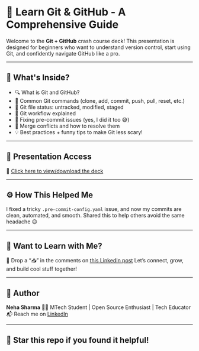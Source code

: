 # 🚀 Learn Git & GitHub - A Comprehensive Guide

Welcome to the **Git + GitHub** crash course deck!
This presentation is designed for beginners who want to understand version control, start using Git, and confidently navigate GitHub like a pro.

---

## 📌 What's Inside?

- 🔍 What is Git and GitHub?
- 🧠 Common Git commands (clone, add, commit, push, pull, reset, etc.)
- 📁 Git file status: untracked, modified, staged
- 🔄 Git workflow explained
- 🧪 Fixing pre-commit issues (yes, I did it too 😅)
- 🧩 Merge conflicts and how to resolve them
- 💡 Best practices + funny tips to make Git less scary!

---

## 📂 Presentation Access

🎯 [Click here to view/download the deck](https://github.com/ErNehaSharma/git-github-ppt/blob/main/learn%20github.pptx)

---

## ⚙️ How This Helped Me

I fixed a tricky `.pre-commit-config.yaml` issue, and now my commits are clean, automated, and smooth.
Shared this to help others avoid the same headache 😉

---

## 💬 Want to Learn with Me?

📩 Drop a “📥” in the comments on [this LinkedIn post](https://www.linkedin.com/in/neha-sharma-dev/)
Let’s connect, grow, and build cool stuff together!

---

## 📌 Author

**Neha Sharma**
👩‍💻 MTech Student | Open Source Enthusiast | Tech Educator
📬 Reach me on [LinkedIn](https://www.linkedin.com/in/neha-sharma-dev/)

---

## 🌟 Star this repo if you found it helpful!
